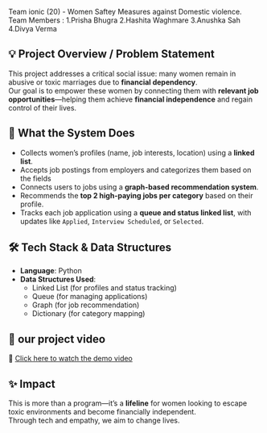 Team ionic (20) - Women Saftey Measures against Domestic violence.
Team Members : 1.Prisha Bhugra 
               2.Hashita Waghmare
               3.Anushka Sah
               4.Divya Verma
## 💡 Project Overview / Problem Statement
This project addresses a critical social issue: many women remain in abusive or toxic marriages due to **financial dependency**.  
Our goal is to empower these women by connecting them with **relevant job opportunities**—helping them achieve **financial independence** and regain control of their lives.

## 🚀 What the System Does
- Collects women’s profiles (name, job interests, location) using a **linked list**.
- Accepts job postings from employers and categorizes them based on the fields 
- Connects users to jobs using a **graph-based recommendation system**.
- Recommends the **top 2 high-paying jobs per category** based on their profile.
- Tracks each job application using a **queue and status linked list**, with updates like `Applied`, `Interview Scheduled`, or `Selected`.

## 🛠️ Tech Stack & Data Structures
- **Language**: Python
- **Data Structures Used**:  
  - Linked List (for profiles and status tracking)  
  - Queue (for managing applications)  
  - Graph (for job recommendation)  
  - Dictionary (for category mapping)

## 📸 our project video
🔗 [Click here to watch the demo video](https://drive.google.com/file/d/1uh9RUOpcXSQqM9clhGc38BHQsEjHe3XE/view?usp=sharing)

## ✨ Impact
This is more than a program—it’s a **lifeline** for women looking to escape toxic environments and become financially independent.  
Through tech and empathy, we aim to change lives.

               
